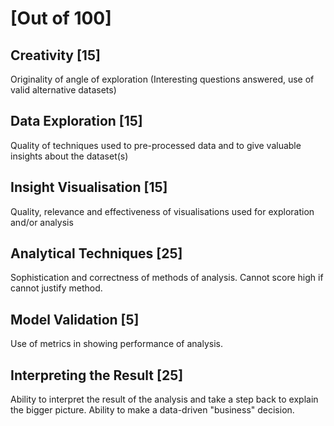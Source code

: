 # [Out of 100]
## Creativity [15]
Originality of angle of exploration (Interesting questions answered, use of valid alternative datasets)
## Data Exploration [15]
Quality of techniques used to pre-processed data and to give valuable insights about the dataset(s)
## Insight Visualisation [15]
Quality, relevance and effectiveness of visualisations used for exploration and/or analysis
## Analytical Techniques [25]
Sophistication and correctness of methods of analysis. Cannot score high if cannot justify method.
## Model Validation [5]
Use of metrics in showing performance of analysis.
## Interpreting the Result [25]
Ability to interpret the result of the analysis and take a step back to explain the bigger picture. Ability to make a data-driven "business" decision.
